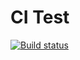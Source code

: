 # CI Test

[![Build status](https://ci.appveyor.com/api/projects/status/my1q2at8xt0c1wex?svg=true)](https://ci.appveyor.com/project/freelandos/ajs-hw-4-mocking)